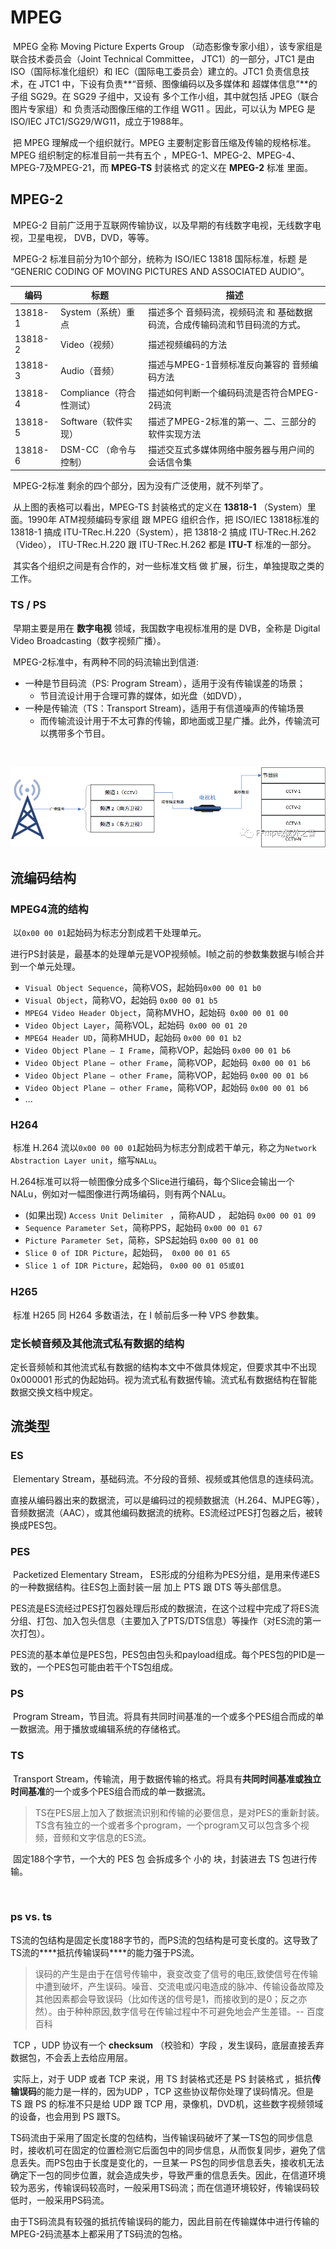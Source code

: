 

# MPEG

​		MPEG 全称 Moving Picture Experts Group （动态影像专家小组），该专家组是联合技术委员会（Joint Technical Committee， JTC1）的一部分，JTC1 是由 ISO（国际标准化组织）和 IEC（国际电工委员会）建立的。JTC1 负责信息技术，在 JTC1 中，下设有负责**“音频、图像编码以及多媒体和 超媒体信息”**的子组 SG29。在 SG29 子组中，又设有 多个工作小组，其中就包括 JPEG（联合图片专家组）和 负责活动图像压缩的工作组 WG11 。因此，可以认为 MPEG 是 ISO/IEC JTC1/SG29/WG11，成立于1988年。

​		把 MPEG 理解成一个组织就行。MPEG 主要制定影音压缩及传输的规格标准。MPEG 组织制定的标准目前一共有五个 ，MPEG-1、MPEG-2、MPEG-4、MPEG-7及MPEG-21，而 **MPEG-TS** 封装格式 的定义在 **MPEG-2** 标准 里面。



## MPEG-2

​		MPEG-2 目前广泛用于互联网传输协议，以及早期的有线数字电视，无线数字电视，卫星电视， DVB，DVD，等等。

​		MPEG-2 标准目前分为10个部分，统称为 ISO/IEC 13818 国际标准，标题 是 “GENERIC CODING OF MOVING PICTURES AND ASSOCIATED AUDIO”。

| 编码    | 标题                     | 描述                                                         |
| ------- | ------------------------ | ------------------------------------------------------------ |
| 13818-1 | System（系统）重点       | 描述多个 音频码流，视频码流 和 基础数据码流，合成传输码流和节目码流的方式。 |
| 13818-2 | Video（视频）            | 描述视频编码的方法                                           |
| 13818-3 | Audio（音频）            | 描述与MPEG-1音频标准反向兼容的 音频编码方法                  |
| 13818-4 | Compliance（符合性测试） | 描述如何判断一个编码码流是否符合MPEG-2码流                   |
| 13818-5 | Software（软件实现）     | 描述了MPEG-2标准的第一、二、三部分的软件实现方法             |
| 13818-6 | DSM-CC （命令与控制）    | 描述交互式多媒体网络中服务器与用户间的会话信令集             |

​		MPEG-2标准 剩余的四个部分，因为没有广泛使用，就不列举了。

​		从上图的表格可以看出，MPEG-TS 封装格式的定义在 **13818-1** （System）里面。1990年 ATM视频编码专家组 跟 MPEG 组织合作，把 ISO/IEC 13818标准的 13818-1 搞成 ITU-TRec.H.220（System），把 13818-2 搞成 ITU-TRec.H.262 （Video）， ITU-TRec.H.220 跟 ITU-TRec.H.262 都是 **ITU-T** 标准的一部分。

​		其实各个组织之间是有合作的，对一些标准文档 做 扩展，衍生，单独提取之类的工作。

### TS / PS

​		 早期主要是用在 **数字电视** 领域，我国数字电视标准用的是 DVB，全称是 Digital Video Broadcasting（数字视频广播）。

​		MPEG-2标准中，有两种不同的码流输出到信道:

- 一种是节目码流（PS: Program Stream），适用于没有传输误差的场景；
  - 节目流设计用于合理可靠的媒体，如光盘（如DVD），
- 一种是传输流（TS：Transport Stream)，适用于有信道噪声的传输场景
  - 而传输流设计用于不太可靠的传输，即地面或卫星广播。此外，传输流可以携带多个节目。

​		

![image-20240623113447966](https://raw.githubusercontent.com/Mocearan/picgo-server/main/image-20240623113447966.png)





## 流编码结构

### MPEG4流的结构

​		以`0x00 00 01`起始码为标志分割成若干处理单元。

​		进行PS封装是，最基本的处理单元是VOP视频帧。I帧之前的参数集数据与I帧合并到一个单元处理。

- `Visual Object Sequence`，简称VOS，起始码`0x00 00 01 b0`
- `Visual Object`，简称VO，起始码 `0x00 00 01 b5`
- `MPEG4 Video Header Object`，简称MVHO，起始码` 0x00 00 01 00`
- `Video Object Layer`，简称VOL，起始码` 0x00 00 01 20`
- `MPEG4 Header UD`，简称MHUD，起始码 `0x00 00 01 b2`
- `Video Object Plane – I Frame`，简称VOP，起始码 `0x00 00 01 b6`
- `Video Object Plane – other Frame`，简称VOP，起始码` 0x00 00 01 b6`
- `Video Object Plane – other Frame`，简称VOP，起始码 `0x00 00 01 b6`
- `Video Object Plane – other Frame`，简称VOP，起始码 `0x00 00 01 b6`
- ...

### H264

​		标准 H.264 流以` 0x00 00 00 01 `起始码为标志分割成若干单元，称之为`Network Abstraction Layer unit`，缩写`NALu`。

​		H.264标准可以将一帧图像分成多个Slice进行编码，每个Slice会输出一个NALu，例如对一幅图像进行两场编码，则有两个NALu。

- (如果出现) `Access Unit Delimiter ` ，简称AUD ， 起始码 `0x00 00 01 09`
- `Sequence Parameter Set`，简称PPS，起始码 `0x00 00 01 67`
- `Picture Parameter Set`，简称，SPS起始码 `0x00 00 01 00`
- `Slice 0 of IDR Picture`，起始码，` 0x00 00 01 65`
- `Slice 1 of IDR Picture`，起始码， `0x00 00 01 05或01`

### H265

​		标准 H265 同 H264 多数语法，在 I 帧前后多一种 VPS 参数集。

### 定长帧音频及其他流式私有数据的结构

​		定长音频帧和其他流式私有数据的结构本文中不做具体规定，但要求其中不出现 0x000001 形式的伪起始码。视为流式私有数据传输。流式私有数据结构在智能数据交换文档中规定。



## 流类型

### ES

​		Elementary Stream，基础码流。不分段的音频、视频或其他信息的连续码流。

​		 直接从编码器出来的数据流，可以是编码过的视频数据流（H.264、MJPEG等），音频数据流（AAC），或其他编码数据流的统称。ES流经过PES打包器之后，被转换成PES包。

### PES

​		Packetized Elementary Stream， ES形成的分组称为PES分组，是用来传递ES的一种数据结构。往ES包上面封装一层 加上 PTS 跟 DTS 等头部信息。

​		PES流是ES流经过PES打包器处理后形成的数据流，在这个过程中完成了将ES流分组、打包、加入包头信息（主要加入了PTS/DTS信息）等操作（对ES流的第一次打包）。

​		PES流的基本单位是PES包，PES包由包头和payload组成。每个PES包的PID是一致的，一个PES包可能由若干个TS包组成。

### PS

​		Program Stream，节目流。将具有共同时间基准的一个或多个PES组合而成的单一数据流。用于播放或编辑系统的存储格式。



### TS

​		Transport Stream，传输流，用于数据传输的格式。将具有**共同时间基准或独立时间基准**的一个或多个PES组合而成的单一数据流。

> ​	TS在PES层上加入了数据流识别和传输的必要信息，是对PES的重新封装。TS含有独立的一个或者多个program，一个program又可以包含多个视频，音频和文字信息的ES流。

​		固定188个字节，一个大的 PES 包 会拆成多个 小的 块，封装进去 TS 包进行传输。

​		

### ps vs. ts

​		TS流的包结构是固定长度188字节的，而PS流的包结构是可变长度的。这导致了TS流的***\*抵抗传输误码\****的能力强于PS流。

> ​		误码的产生是由于在信号传输中，衰变改变了信号的电压,致使信号在传输中遭到破坏，产生误码。噪音、交流电或闪电造成的脉冲、传输设备故障及其他因素都会导致误码（比如传送的信号是1，而接收到的是0；反之亦然）。由于种种原因,数字信号在传输过程中不可避免地会产生差错。-- 百度百科

​		TCP ，UDP 协议有一个 **checksum** （校验和）字段 ，发生误码，底层直接丢弃数据包，不会丢上去给应用层。

​		实际上，对于 UDP 或者 TCP 来说，用 TS 封装格式还是 PS 封装格式 ，抵抗**传输误码**的能力是一样的，因为UDP ，TCP 这些协议帮你处理了误码情况。但是 TS 跟 PS 的标准不只是给 UDP 跟 TCP 用，录像机，DVD机，这些数字视频领域的设备，也会用到 PS 跟TS。

​		TS码流由于采用了固定长度的包结构，当传输误码破坏了某一TS包的同步信息时，接收机可在固定的位置检测它后面包中的同步信息，从而恢复同步，避免了信息丢失。而PS包由于长度是变化的，一旦某一 PS包的同步信息丢失，接收机无法确定下一包的同步位置，就会造成失步，导致严重的信息丢失。因此，在信道环境较为恶劣，传输误码较高时，一般采用TS码流；而在信道环境较好，传输误码较低时，一般采用PS码流。

​		由于TS码流具有较强的抵抗传输误码的能力，因此目前在传输媒体中进行传输的MPEG-2码流基本上都采用了TS码流的包格。

